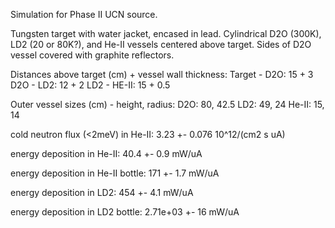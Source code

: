 Simulation for Phase II UCN source.

Tungsten target with water jacket, encased in lead.
Cylindrical D2O (300K), LD2 (20 or 80K?), and He-II vessels centered above target.
Sides of D2O vessel covered with graphite reflectors.

Distances above target (cm) + vessel wall thickness:
Target - D2O: 15 + 3
D2O - LD2: 12 + 2
LD2 - HE-II: 15 + 0.5

Outer vessel sizes (cm) - height, radius:
D2O: 80, 42.5
LD2: 49, 24
He-II: 15, 14

cold neutron flux (<2meV) in He-II:
3.23 +- 0.076 10^12/(cm2 s uA)

energy deposition in He-II:
40.4 +- 0.9 mW/uA

energy deposition in He-II bottle:
171 +- 1.7 mW/uA

energy deposition in LD2:
454 +- 4.1 mW/uA

energy deposition in LD2 bottle:
2.71e+03 +- 16 mW/uA

